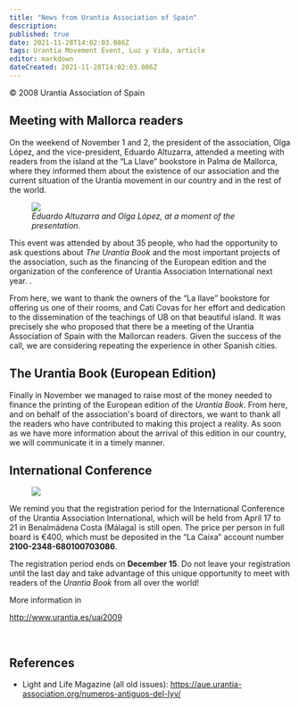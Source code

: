 ```yaml
---
title: "News from Urantia Association of Spain"
description: 
published: true
date: 2021-11-28T14:02:03.086Z
tags: Urantia Movement Event, Luz y Vida, article
editor: markdown
dateCreated: 2021-11-28T14:02:03.086Z
---
```


<p class="v-card v-sheet theme--light gray lighten-3 px-2">© 2008 Urantia Association of Spain</p>


## Meeting with Mallorca readers

On the weekend of November 1 and 2, the president of the association, Olga López, and the vice-president, Eduardo Altuzarra, attended a meeting with readers from the island at the “La Llave” bookstore in Palma de Mallorca, where they informed them about the existence of our association and the current situation of the Urantia movement in our country and in the rest of the world.

<figure id="Figure_1" class="image urantiapedia">
<img src="/image/article/Luz_y_Vida/LyV15/05.jpg">
<figcaption><em>Eduardo Altuzarra and Olga López, at a moment of the presentation.</em></figcaption>
</figure>

This event was attended by about 35 people, who had the opportunity to ask questions about _The Urantia Book_ and the most important projects of the association, such as the financing of the European edition and the organization of the conference of Urantia Association International next year. .

From here, we want to thank the owners of the “La llave” bookstore for offering us one of their rooms, and Cati Covas for her effort and dedication to the dissemination of the teachings of UB on that beautiful island. It was precisely she who proposed that there be a meeting of the Urantia Association of Spain with the Mallorcan readers. Given the success of the call, we are considering repeating the experience in other Spanish cities.

## The Urantia Book (European Edition)

Finally in November we managed to raise most of the money needed to finance the printing of the European edition of the _Urantia Book_. From here, and on behalf of the association's board of directors, we want to thank all the readers who have contributed to making this project a reality. As soon as we have more information about the arrival of this edition in our country, we will communicate it in a timely manner.

## International Conference

<figure id="Figure_1" class="image urantiapedia image-style-align-right">
<img src="/image/article/Luz_y_Vida/LyV11/05.jpg">
</figure>

We remind you that the registration period for the International Conference of the Urantia Association International, which will be held from April 17 to 21 in Benalmádena Costa (Málaga) is still open. The price per person in full board is €400, which must be deposited in the “La Caixa” account number **2100-2348-680100703086**.

The registration period ends on **December 15**. Do not leave your registration until the last day and take advantage of this unique opportunity to meet with readers of the _Urantia Book_ from all over the world!

More information in

http://www.urantia.es/uai2009

<br style="clear:both;"/>

## References

- Light and Life Magazine (all old issues): https://aue.urantia-association.org/numeros-antiguos-del-lyv/

